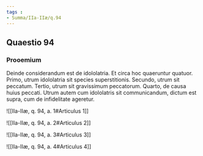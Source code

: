 ```yaml
---
tags : 
- Summa/IIa-IIæ/q.94
---
```


## Quaestio 94

### Prooemium

Deinde considerandum est de idololatria. Et circa hoc quaeruntur quatuor. Primo, utrum idololatria sit species superstitionis. Secundo, utrum sit peccatum. Tertio, utrum sit gravissimum peccatorum. Quarto, de causa huius peccati. Utrum autem cum idololatris sit communicandum, dictum est supra, cum de infidelitate ageretur.

![[IIa-IIæ, q. 94, a. 1#Articulus 1]]

![[IIa-IIæ, q. 94, a. 2#Articulus 2]]

![[IIa-IIæ, q. 94, a. 3#Articulus 3]]

![[IIa-IIæ, q. 94, a. 4#Articulus 4]]

